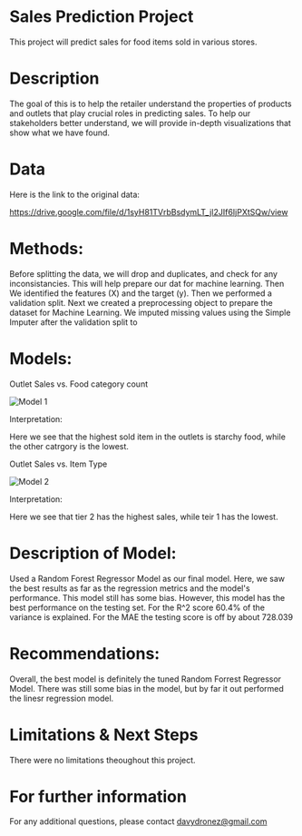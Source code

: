 # Sales Prediction Project

This project will predict sales for food items sold in various stores.

# Description

The goal of this is to help the retailer understand the properties of products and outlets that play crucial roles in predicting sales. To help our stakeholders better understand, we will provide in-depth visualizations that show what we have found.
# Data

Here is the link to the original data:

https://drive.google.com/file/d/1syH81TVrbBsdymLT_jl2JIf6IjPXtSQw/view

# Methods:

Before splitting the data, we will drop and duplicates, and check for any inconsistancies. 
This will help prepare our dat for machine learning.
Then We identified the features (X) and the target (y).
Then we performed a validation split.
Next we created a preprocessing object to prepare the dataset for Machine Learning.
We imputed missing values using the Simple Imputer after the validation split to 

# Models:

Outlet Sales vs. Food category count

![Model 1](https://user-images.githubusercontent.com/117705408/210471082-4c095796-7de3-4fa6-a5e5-2034994617b8.png)



Interpretation:

Here we see that the highest sold item in the outlets is starchy food, while the other catrgory is the lowest.


Outlet Sales vs. Item Type

![Model 2](https://user-images.githubusercontent.com/117705408/210471274-91b06474-7995-4d36-9a86-941f7d73e10a.png)


Interpretation:

Here we see that tier 2 has the highest sales, while teir 1 has the lowest.

# Description of Model:

Used a Random Forest Regressor Model as our final model. 
Here, we saw the best results as far as the regression metrics and the model's performance.
This model still has some bias. However, this model has the best performance on the testing set.
For the R^2 score 60.4% of the variance is explained.
For the MAE the testing score is off by about 728.039

# Recommendations:

Overall, the best model is definitely the tuned Random Forrest Regressor Model. There was still some bias in the model, but by far it out performed the linesr regression model.

# Limitations & Next Steps
There were no limitations theoughout this project.

# For further information
For any additional questions, please contact davydronez@gmail.com
